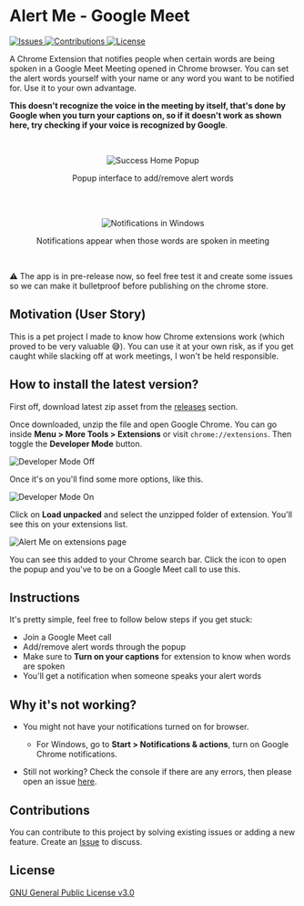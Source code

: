 # Alert Me - Google Meet

<a href="https://github.com/heytulsiprasad/alert-me-google-meet/issues">
  <img alt="Issues" src="https://img.shields.io/github/issues/heytulsiprasad/alert-me-google-meet?color=0088ff" />
</a>

<a href="https://github.com/heytulsiprasad/alert-me-google-meet/issues">
  <img alt="Contributions" src="https://img.shields.io/badge/contributions-welcome-brightgreen.svg" />
</a>

<a href="https://www.gnu.org/licenses/gpl-3.0">
  <img alt="License" src="https://img.shields.io/badge/License-GPLv3-blue.svg" />
</a>

</br>

A Chrome Extension that notifies people when certain words are being spoken in a Google Meet Meeting opened in Chrome browser. You can set the alert words yourself with your name or any word you want to be notified for. Use it to your own advantage.

**This doesn't recognize the voice in the meeting by itself, that's done by Google when you turn your captions on, so if it doesn't work as shown here, try checking if your voice is recognized by Google**.

</br>
<p align="center">
<img src="https://i.imgur.com/7EjDcuR.png" alt="Success Home Popup" />
<p align="center">Popup interface to add/remove alert words</p>
</p>
</br>

</br>
<p align="center">
<img src="https://i.imgur.com/l64QxGH.png" alt="Notifications in Windows" />
<p align="center">Notifications appear when those words are spoken in meeting</p>
</p>
</br>

:warning: The app is in pre-release now, so feel free test it and create some issues so we can make it bulletproof before publishing on the chrome store.

## Motivation (User Story)

This is a pet project I made to know how Chrome extensions work (which proved to be very valuable 😅). You can use it at your own risk, as if you get caught while slacking off at work meetings, I won't be held responsible.

## How to install the latest version?

First off, download latest zip asset from the [releases](https://github.com/heytulsiprasad/alert-me-google-meet/releases) section.

Once downloaded, unzip the file and open Google Chrome. You can go inside **Menu > More Tools > Extensions** or visit `chrome://extensions`. Then toggle the **Developer Mode** button.

![Developer Mode Off](https://i.imgur.com/9xYv15C.png)

Once it's on you'll find some more options, like this.

![Developer Mode On](https://i.imgur.com/r1mxI4P.png)

Click on **Load unpacked** and select the unzipped folder of extension. You'll see this on your extensions list.

![Alert Me on extensions page](https://i.imgur.com/HPHhB4q.png)

You can see this added to your Chrome search bar. Click the icon to open the popup and you've to be on a Google Meet call to use this.

## Instructions

It's pretty simple, feel free to follow below steps if you get stuck:

- Join a Google Meet call
- Add/remove alert words through the popup
- Make sure to **Turn on your captions** for extension to know when words are spoken
- You'll get a notification when someone speaks your alert words

## Why it's not working?

- You might not have your notifications turned on for browser.

  - For Windows, go to **Start > Notifications & actions**, turn on Google Chrome notifications.

- Still not working? Check the console if there are any errors, then please open an issue [here](https://github.com/heytulsiprasad/alert-me-google-meet/issues).

## Contributions

You can contribute to this project by solving existing issues or adding a new feature. Create an [Issue](https://github.com/heytulsiprasad/alert-me-google-meet/issues) to discuss.

## License

[GNU General Public License v3.0](https://github.com/heytulsiprasad/alert-me-google-meet/blob/main/LICENSE)
